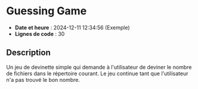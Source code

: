 # Guessing Game

- **Date et heure** : 2024-12-11 12:34:56 (Exemple)
- **Lignes de code** : 30

## Description

Un jeu de devinette simple qui demande à l'utilisateur de deviner le nombre de fichiers dans le répertoire courant. Le jeu continue tant que l'utilisateur n'a pas trouvé le bon nombre.
